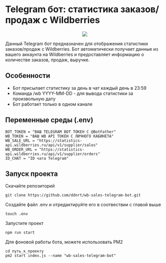# Telegram бот: статистика заказов/продаж с Wildberries
<p align="center">
  <img src="https://i.imgur.com/WMfdERq.png">
</p>

Данный Telegram бот предназначен для отображения статистики заказов/продаж с Wildberries. Бот автоматически получает данные из вашего аккаунта на Wildberries и предоставляет информацию о количестве заказов, продаж, выручке.

## Особенности
- Бот присылает статистику за день в чат каждый день в 23:59
- Команда /wb YYYY-MM-DD - для вывода статистики за произвольную дату
- Бот работает только в одном канале

## Переменные среды (.env)

```
BOT_TOKEN = "ВАШ TELEGRAM BOT ТОКЕН C @BotFather"
WB_TOKEN = "ВАШ WB API ТОКЕН С ЛИЧНОГО КАБИНЕТА"
WB_SALE_URL = "https://statistics-api.wildberries.ru/api/v1/supplier/sales"
WB_ORDER_URL = "https://statistics-api.wildberries.ru/api/v1/supplier/orders"
ID_CHAT = "ID чата Telegram"
```

## Запуск проекта
Скачайте репозиторий
```
git clone https://github.com/ddnrt/wb-sales-telegram-bot.git
```

Создайте файл .env и отредактируйте его в соотвествии с главой выше
```
touch .env
```

Запустите проект
```
npm run start
```

Для фоновой работы бота, можете использовать PM2

```
cd путь_к_проекту
pm2 start index.js --name "wb-sales-telegram-bot"
```
